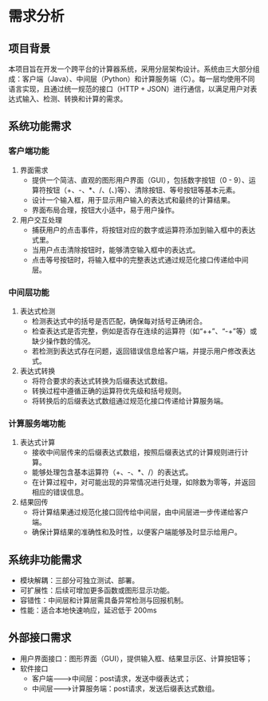 # 需求分析

## 项目背景

本项目旨在开发一个跨平台的计算器系统，采用分层架构设计。系统由三大部分组成：客户端（Java）、中间层（Python）和计算服务端（C）。每一层均使用不同语言实现，且通过统一规范的接口（HTTP + JSON）进行通信，以满足用户对表达式输入、检测、转换和计算的需求。

## 系统功能需求

### 客户端功能

1. 界面需求
	- 提供一个简洁、直观的图形用户界面（GUI），包括数字按钮（0 - 9）、运算符按钮（+、-、*、/、(、)等）、清除按钮、等号按钮等基本元素。
	- 设计一个输入框，用于显示用户输入的表达式和最终的计算结果。
	- 界面布局合理，按钮大小适中，易于用户操作。
2. 用户交互处理
	- 捕获用户的点击事件，将按钮对应的数字或运算符添加到输入框中的表达式里。
	- 当用户点击清除按钮时，能够清空输入框中的表达式。
	- 点击等号按钮时，将输入框中的完整表达式通过规范化接口传递给中间层。

### 中间层功能

1. 表达式检测
	- 检测表达式中的括号是否匹配，确保每对括号正确闭合。
	- 检查表达式是否完整，例如是否存在连续的运算符（如“++”、“-+”等）或缺少操作数的情况。
	- 若检测到表达式存在问题，返回错误信息给客户端，并提示用户修改表达式。
2. 表达式转换
	- 将符合要求的表达式转换为后缀表达式数组。
	- 转换过程中遵循正确的运算符优先级和括号规则。
	- 将转换后的后缀表达式数组通过规范化接口传递给计算服务端。

### 计算服务端功能

1. 表达式计算
	- 接收中间层传来的后缀表达式数组，按照后缀表达式的计算规则进行计算。
	- 能够处理包含基本运算符（+、-、*、/）的表达式。
	- 在计算过程中，对可能出现的异常情况进行处理，如除数为零等，并返回相应的错误信息。
2. 结果回传
	- 将计算结果通过规范化接口回传给中间层，由中间层进一步传递给客户端。
	- 确保计算结果的准确性和及时性，以便客户端能够及时显示给用户。

## 系统非功能需求

- 模块解耦：三部分可独立测试、部署。
- 可扩展性：后续可增加更多函数或图形显示功能。
- 容错性：中间层和计算层需具备异常检测与回报机制。
- 性能：适合本地快速响应，延迟低于 200ms

## 外部接口需求

- 用户界面接口：图形界面（GUI），提供输入框、结果显示区、计算按钮等；
- 软件接口
	- 客户端——->中间层：post请求，发送中缀表达式；
	- 中间层——->计算服务端：post请求，发送后缀表达式数组。